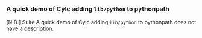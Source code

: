 ### A quick demo of Cylc adding `lib/python` to pythonpath
[N.B.] Suite A quick demo of Cylc adding `lib/python` to pythonpath does not have a description.
